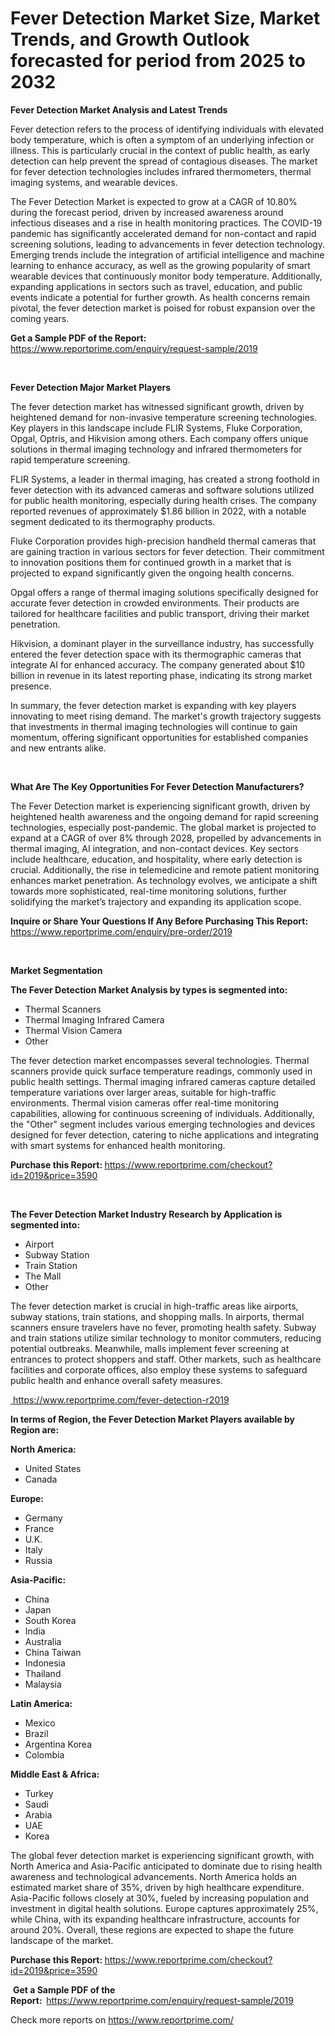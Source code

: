 <p><h1>Fever Detection Market Size, Market Trends, and Growth Outlook forecasted for period from 2025 to 2032</h1></p><p><strong>Fever Detection Market Analysis and Latest Trends</strong></p>
<p><p>Fever detection refers to the process of identifying individuals with elevated body temperature, which is often a symptom of an underlying infection or illness. This is particularly crucial in the context of public health, as early detection can help prevent the spread of contagious diseases. The market for fever detection technologies includes infrared thermometers, thermal imaging systems, and wearable devices. </p><p>The Fever Detection Market is expected to grow at a CAGR of 10.80% during the forecast period, driven by increased awareness around infectious diseases and a rise in health monitoring practices. The COVID-19 pandemic has significantly accelerated demand for non-contact and rapid screening solutions, leading to advancements in fever detection technology. Emerging trends include the integration of artificial intelligence and machine learning to enhance accuracy, as well as the growing popularity of smart wearable devices that continuously monitor body temperature. Additionally, expanding applications in sectors such as travel, education, and public events indicate a potential for further growth. As health concerns remain pivotal, the fever detection market is poised for robust expansion over the coming years.</p></p>
<p><strong>Get a Sample PDF of the Report:&nbsp;</strong> <a href="https://www.reportprime.com/enquiry/request-sample/2019?utm_campaign=2291&utm_medium=2&utm_source=Github&utm_content=ia&utm_term=18032025&utm_id=fever-detection">https://www.reportprime.com/enquiry/request-sample/2019</a></p>
<p>&nbsp;</p>
<p><strong>Fever Detection Major Market Players</strong></p>
<p><p>The fever detection market has witnessed significant growth, driven by heightened demand for non-invasive temperature screening technologies. Key players in this landscape include FLIR Systems, Fluke Corporation, Opgal, Optris, and Hikvision among others. Each company offers unique solutions in thermal imaging technology and infrared thermometers for rapid temperature screening.</p><p>FLIR Systems, a leader in thermal imaging, has created a strong foothold in fever detection with its advanced cameras and software solutions utilized for public health monitoring, especially during health crises. The company reported revenues of approximately $1.86 billion in 2022, with a notable segment dedicated to its thermography products.</p><p>Fluke Corporation provides high-precision handheld thermal cameras that are gaining traction in various sectors for fever detection. Their commitment to innovation positions them for continued growth in a market that is projected to expand significantly given the ongoing health concerns.</p><p>Opgal offers a range of thermal imaging solutions specifically designed for accurate fever detection in crowded environments. Their products are tailored for healthcare facilities and public transport, driving their market penetration.</p><p>Hikvision, a dominant player in the surveillance industry, has successfully entered the fever detection space with its thermographic cameras that integrate AI for enhanced accuracy. The company generated about $10 billion in revenue in its latest reporting phase, indicating its strong market presence.</p><p>In summary, the fever detection market is expanding with key players innovating to meet rising demand. The market's growth trajectory suggests that investments in thermal imaging technologies will continue to gain momentum, offering significant opportunities for established companies and new entrants alike.</p></p>
<p>&nbsp;</p>
<p><strong>What Are The Key Opportunities For Fever Detection Manufacturers?</strong></p>
<p><p>The Fever Detection market is experiencing significant growth, driven by heightened health awareness and the ongoing demand for rapid screening technologies, especially post-pandemic. The global market is projected to expand at a CAGR of over 8% through 2028, propelled by advancements in thermal imaging, AI integration, and non-contact devices. Key sectors include healthcare, education, and hospitality, where early detection is crucial. Additionally, the rise in telemedicine and remote patient monitoring enhances market penetration. As technology evolves, we anticipate a shift towards more sophisticated, real-time monitoring solutions, further solidifying the market’s trajectory and expanding its application scope.</p></p>
<p><strong>Inquire or Share Your Questions If Any Before Purchasing This Report:</strong> <a href="https://www.reportprime.com/enquiry/pre-order/2019?utm_campaign=2291&utm_medium=2&utm_source=Github&utm_content=ia&utm_term=18032025&utm_id=fever-detection">https://www.reportprime.com/enquiry/pre-order/2019</a></p>
<p>&nbsp;</p>
<p><strong>Market Segmentation</strong></p>
<p><strong>The Fever Detection Market Analysis by types is segmented into:</strong></p>
<p><ul><li>Thermal Scanners</li><li>Thermal Imaging Infrared Camera</li><li>Thermal Vision Camera</li><li>Other</li></ul></p>
<p><p>The fever detection market encompasses several technologies. Thermal scanners provide quick surface temperature readings, commonly used in public health settings. Thermal imaging infrared cameras capture detailed temperature variations over larger areas, suitable for high-traffic environments. Thermal vision cameras offer real-time monitoring capabilities, allowing for continuous screening of individuals. Additionally, the "Other" segment includes various emerging technologies and devices designed for fever detection, catering to niche applications and integrating with smart systems for enhanced health monitoring.</p></p>
<p><strong>Purchase this Report:&nbsp;</strong><a href="https://www.reportprime.com/checkout?id=2019&price=3590&utm_campaign=2291&utm_medium=2&utm_source=Github&utm_content=ia&utm_term=18032025&utm_id=fever-detection">https://www.reportprime.com/checkout?id=2019&price=3590</a></p>
<p>&nbsp;</p>
<p><strong>The Fever Detection Market Industry Research by Application is segmented into:</strong></p>
<p><ul><li>Airport</li><li>Subway Station</li><li>Train Station</li><li>The Mall</li><li>Other</li></ul></p>
<p><p>The fever detection market is crucial in high-traffic areas like airports, subway stations, train stations, and shopping malls. In airports, thermal scanners ensure travelers have no fever, promoting health safety. Subway and train stations utilize similar technology to monitor commuters, reducing potential outbreaks. Meanwhile, malls implement fever screening at entrances to protect shoppers and staff. Other markets, such as healthcare facilities and corporate offices, also employ these systems to safeguard public health and enhance overall safety measures.</p></p>
<p><a href="https://www.reportprime.com/fever-detection-r2019?utm_campaign=2291&utm_medium=2&utm_source=Github&utm_content=ia&utm_term=18032025&utm_id=fever-detection">&nbsp;https://www.reportprime.com/fever-detection-r2019</a></p>
<p><strong>In terms of Region, the Fever Detection Market Players available by Region are:</strong></p>
<p>
    <p> <strong> North America: </strong>
        <ul>
            <li>United States</li>
            <li>Canada</li>
        </ul>
        </p> 
    <p> <strong> Europe: </strong>
        <ul>
            <li>Germany</li>
            <li>France</li>
            <li>U.K.</li>
            <li>Italy</li>
            <li>Russia</li>
        </ul>
        </p> 
    <p> <strong> Asia-Pacific: </strong>
        <ul>
            <li>China</li>
            <li>Japan</li>
            <li>South Korea</li>
            <li>India</li>
            <li>Australia</li>
            <li>China Taiwan</li>
            <li>Indonesia</li>
            <li>Thailand</li>
            <li>Malaysia</li>
        </ul>
        </p> 
    <p> <strong> Latin America: </strong>
        <ul>
            <li>Mexico</li>
            <li>Brazil</li>
            <li>Argentina Korea</li>
            <li>Colombia</li>
        </ul>
        </p> 
    <p> <strong> Middle East & Africa: </strong>
        <ul>
            <li>Turkey</li>
            <li>Saudi</li>
            <li>Arabia</li>
            <li>UAE</li>
            <li>Korea</li>
        </ul>
    </p>
    </p>
<p><p>The global fever detection market is experiencing significant growth, with North America and Asia-Pacific anticipated to dominate due to rising health awareness and technological advancements. North America holds an estimated market share of 35%, driven by high healthcare expenditure. Asia-Pacific follows closely at 30%, fueled by increasing population and investment in digital health solutions. Europe captures approximately 25%, while China, with its expanding healthcare infrastructure, accounts for around 20%. Overall, these regions are expected to shape the future landscape of the market.</p></p>
<p><strong>Purchase this Report: </strong><a href="https://www.reportprime.com/checkout?id=2019&price=3590&utm_campaign=2291&utm_medium=2&utm_source=Github&utm_content=ia&utm_term=18032025&utm_id=fever-detection">https://www.reportprime.com/checkout?id=2019&price=3590</a></p>
<p>&nbsp;<strong>Get a Sample PDF of the Report:&nbsp;&nbsp;</strong><a href="https://www.reportprime.com/enquiry/request-sample/2019?utm_campaign=2291&utm_medium=2&utm_source=Github&utm_content=ia&utm_term=18032025&utm_id=fever-detection">https://www.reportprime.com/enquiry/request-sample/2019</a></p>
<p><strong></strong></p>
<p>Check more reports on <a href="https://www.reportprime.com/?utm_campaign=2291&utm_medium=2&utm_source=Github&utm_content=ia&utm_term=18032025&utm_id=fever-detection">https://www.reportprime.com/</a></p>